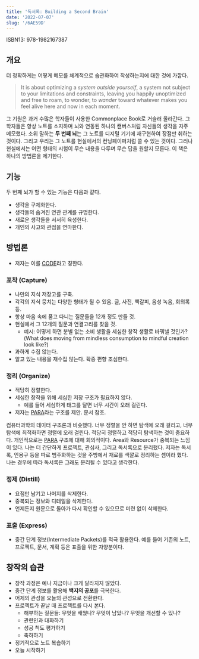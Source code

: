 ```yaml
---
title: '독서록: Building a Second Brain'
date: '2022-07-07'
slug: '/6AE59D'
---
```


ISBN13: 978-1982167387

## 개요

더 정확하게는 어떻게 메모를 체계적으로 습관화하여 작성하는지에 대한 것에 가깝다.

> It is about optimizing a _system outside yourself_, a system not subject to your limitations and constraints, leaving you happily unoptimized and free to roam, to wonder, to _wander_ toward whatever makes you feel alive here and now in each moment.

그 기원은 과거 수많은 학자들이 사용한 Commonplace Book로 거슬러 올라간다.
그 학자들은 항상 노트를 소지하며 뇌와 연동된 하나의 캔버스처럼 자신들의 생각을 자주 메모했다.
소위 말하는 **두 번째 뇌**는 그 노트를 디지털 기기에 재구현하여 장점만 취하는 것이다.
그리고 우리는 그 노트를 현실에서의 컨닝페이퍼처럼 쓸 수 있는 것이다.
그러나 현실에서는 어떤 형태의 시험이 무슨 내용을 다루며 무슨 답을 원할지 모른다.
이 책은 하나의 방법론을 제기한다.

## 기능

두 번째 뇌가 할 수 있는 기능은 다음과 같다.

- 생각을 구체화한다.
- 생각들의 숨겨진 연관 관계를 규명한다.
- 새로운 생각들을 서서히 육성한다.
- 개인의 사고와 관점을 연마한다.

## 방법론

- 저자는 이를 [CODE](https://cho.sh/research/D6FDF3)라고 칭한다.

### 포착 (Capture)

- 나만의 지식 저장고를 구축.
- 각각의 지식 뭉치는 다양한 형태가 될 수 있음. 글, 사진, 책갈피, 음성 녹음, 회의록 등.
- 항상 마음 속에 품고 다니는 질문들을 12개 정도 만들 것.
- 현실에서 그 12개의 질문과 연결고리를 찾을 것.
  - 예시: 어떻게 하면 분별 없는 소비 생활을 세심한 창작 생활로 바꿔낼 것인가? (What does moving from mindless consumption to mindful creation look like?)
- 과하게 수집 않는다.
- 알고 있는 내용을 재수집 않는다. 확증 편향 조심한다.

### 정리 (Organize)

- 적당히 정렬한다.
- 세심한 창작을 위해 세심한 저장 구조가 필요하지 않다.
  - 예를 들어 세심하게 태그를 달면 너무 시간이 오래 걸린다.
- 저자는 [PARA](https://cho.sh/research/B4364B)라는 구조를 제안. 문서 참조.

컴퓨터과학의 데이터 구조론과 비슷했다.
너무 정렬을 안 하면 탐색에 오래 걸리고, 너무 탐색에 최적화하면 정렬에 오래 걸린다.
적당히 정렬하고 적당히 탐색하는 것이 중요하다.
개인적으로는 [PARA](https://cho.sh/research/B4364B) 구조에 대해 회의적이다.
Area와 Resource가 중복되는 느낌이 있다.
나는 더 간단하게 프로젝트, 관심사, 그리고 독서록으로 분리했다.
저자는 독서록, 인용구 등을 따로 범주화하는 것을 주방에서 재료를 색깔로 정리하는 셈이라 했다.
나는 경우에 따라 독서록은 그래도 분리될 수 있다고 생각한다.

### 정제 (Distill)

- 요점만 남기고 나머지를 삭제한다.
- 중복되는 정보와 디테일을 삭제한다.
- 언제든지 원문으로 돌아가 다시 확인할 수 있으므로 미련 없이 삭제한다.

### 표출 (Express)

- 중간 단계 정보(Intermediate Packets)를 적극 활용한다. 예를 들어 기존의 노트, 프로젝트, 문서, 계획 등은 표출을 위한 자양분이다.

## 창작의 습관

- 창작 과정은 예나 지금이나 크게 달라지지 않았다.
- 중간 단계 정보를 활용해 **백지의 공포**를 극복한다.
- 어제의 관성을 오늘의 관성으로 전환한다.
- 프로젝트가 끝날 때 프로젝트를 다시 본다.
  - 해부하는 질문들: 무엇을 배웠나? 무엇이 남았나? 무엇을 개선할 수 있나?
  - 관련인과 대화하기
  - 성공 척도 평가하기
  - 축하하기
- 정기적으로 노트 복습하기
- 오늘 시작하기
